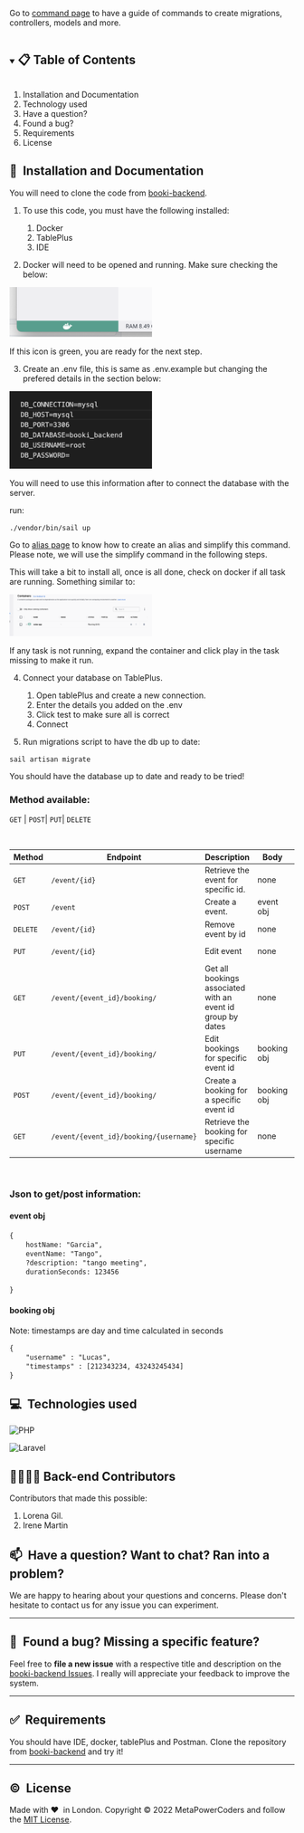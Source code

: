 Go to [command page](commands.md) to have a guide of commands to create migrations, controllers, models and more.

<!-- TABLE OF CONTENTS -->
<details open="open">
  <summary><h2 style="display: inline-block"> 📋 Table of Contents</h2></summary>
  <ol>
    <li>Installation and Documentation</li>
    <li>Technology used</li>
    <li> Have a question?</li>
    <li> Found a bug?</li>
    <li> Requirements</li>
    <li> License</li>
  </ol>
</details>


##  🚀&nbsp; Installation and Documentation

You will need to clone the code from [booki-backend](https://github.com/MetaPowerCoders/booki-backend.git).

1. To use this code, you must have the following installed:

    1. Docker
    2. TablePlus
    3. IDE

2. Docker will need to be opened and running. Make sure checking the below:

<img style='width:50%' src='readme-images/docker.png'>

If this icon is green, you are ready for the next step.

3. Create an .env file, this is same as .env.example but changing the prefered details in the section below:

<img style='width:50%' src='readme-images/database-details.png'>

You will need to use this information after to connect the database with the server.

run:

```
./vendor/bin/sail up
```

Go to [alias page](alias.md) to know how to create an alias and simplify this command. Please note, we will use the simplify command in the following steps.

This will take a bit to install all, once is all done, check on docker if all task are running. Something similar to:

<img style='width:50%' src='readme-images/docker-running.png'>

If any task is not running, expand the container and click play in the task missing to make it run.

4. Connect your database on TablePlus.
    1. Open tablePlus and create a new connection.
    2. Enter the details you added on the .env
    3. Click test to make sure all is correct
    4. Connect

5. Run migrations script to have the db up to date:

```
sail artisan migrate
```

You should have the database up to date and ready to be tried!

### **Method available:**

  `GET` | `POST`| `PUT`| `DELETE`


<br>

| Method   | Endpoint                              | Description                                 |  Body     | Response    |
| -------- | ------------------------------------- | ------------------------------------------- |-----------|-------------|
| `GET`    | `/event/{id}`                         | Retrieve the event for specific id.         | none      | event obj   |
| `POST`   | `/event`                              | Create a event.                             | event obj | HTTP verb   |
| `DELETE` | `/event/{id}`                         | Remove event by id                          | none      | HTTP verb   |
| `PUT`    | `/event/{id}`                         | Edit event                                  | none      | HTTP verb   |
| `GET`    | `/event/{event_id}/booking/`          | Get all bookings associated with an event id group by dates| none      | List< booking obj > |
| `PUT`    | `/event/{event_id}/booking/`          | Edit bookings for specific event id         | booking obj| HTTP verb  |
| `POST`   | `/event/{event_id}/booking/`          | Create a booking for a specific event id    | booking obj| HTTP verb  |
| `GET`    | `/event/{event_id}/booking/{username}`| Retrieve the booking for specific username  | none       | List< booking obj > |

<br>

### **Json to get/post information:**
#### event obj

```
{
	hostName: "Garcia",
	eventName: "Tango",
	?description: "tango meeting",
	durationSeconds: 123456

}
```

#### booking obj

Note: timestamps are day and time calculated in seconds

```
{
    "username" : "Lucas",
    "timestamps" : [212343234, 43243245434]
}
```


## 💻&nbsp; Technologies used

![PHP](https://img.shields.io/badge/PHP-777BB4?style=for-the-badge&logo=php&logoColor=white)

![Laravel](https://img.shields.io/badge/Laravel-FF2D20?style=for-the-badge&logo=laravel&logoColor=white)

## 👩‍👩‍👧‍👧 Back-end Contributors

Contributors that made this possible:

1. Lorena Gil.
2. Irene Martin

## 📫&nbsp; Have a question? Want to chat? Ran into a problem?

We are happy to hearing about your questions and concerns. Please don't hesitate to contact us for any issue you can experiment.

---

## 🤝&nbsp; Found a bug? Missing a specific feature?

Feel free to **file a new issue** with a respective title and description on the [booki-backend Issues](https://github.com/MetaPowerCoders/booki-backend/issues). I really will appreciate your feedback to improve the system.

---

## ✅&nbsp; Requirements

You should have IDE, docker, tablePlus and Postman. Clone the repository from [booki-backend](https://github.com/MetaPowerCoders/booki-backend.git) and try it!

---

## ©️&nbsp; License

Made with ❤️&nbsp;️ in London. Copyright © 2022 MetaPowerCoders and follow the [MIT License](LICENSE).
